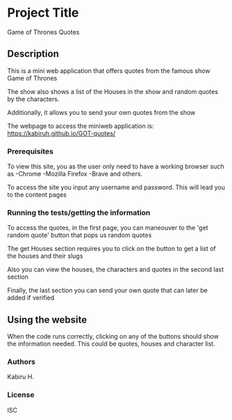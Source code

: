 # Project Title
Game of Thrones Quotes

## Description
This is a mini web application that offers quotes from the famous show Game of Thrones

The show also shows a list of the Houses in the show and random quotes by the characters. 

Additionally, it allows you to send your own quotes from the show

The webpage to access the miniweb application is:
        https://kabiruh.github.io/GOT-quotes/


### Prerequisites

To view this site, you as the user only need to have a working browser such as 
    -Chrome
    -Mozilla Firefox
    -Brave
and others. 

To access the site you input any username and password. This will lead you to the content pages


### Running the tests/getting the information

To access the quotes, in the first page, you can maneouver to the 'get random quote' button that pops us random quotes 

The get Houses section requires you to click on the button to get a list of the houses and their slugs

Also you can view the houses, the characters and quotes in the second last section

Finally, the last section you can send your own quote that can later be added if verified


## Using the website
When the code runs correctly, clicking on any of the buttons should show the information needed. This could be quotes, houses and character list.


### Authors
Kabiru H.

### License
ISC

